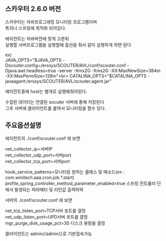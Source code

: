 ## 스카우터 2.6.0 버전

스카우터는 자바프로그래밍 모니터링 프로그램이며<br>
특히나 스프링에 최적화 되어있다.<br>

에이전트는 자바버전에 맞게 고른뒤<br>
실행할 서버프로그램을 실행할때 옵션을 줘서 같이 실행하게 하면 된다<br>

ex)<br>
JAVA_OPTS="$JAVA_OPTS -Dscouter.config=/erssys/SCOUTER/AVL/conf/scouter.conf -Djava.awt.headless=true -server -Xmx2G -Xms2G -XX:MaxNewSize=384m -XX:MaxPermSize=128m"<br>
CATALINA_OPTS="$CATALINA_OPTS -javaagent:/erssys/SCOUTER/AVL/scouter.agent.jar"<br>

에이전트중에 host는 별개로 실행해줘야된다.<br>

수집된 데이터는 연결된 socuter 서버에 통해 저장된다<br>
그후 서버에 클라이언트를 붙여서 모니터링을 할수 있다.<br>

## 주요옵션설명

에이전트의 ./conf/scouter.conf 에 보면 <br>

net_collector_ip=서버IP<br>
net_collector_udp_port=서버port<br>
net_collector_tcp_port=서버port<br>

hook_service_patterns=모니터링 원하는 클래스 및 메소드(ex : com.winitech.aaa.cron.job.*.start)<br>
profile_spring_controller_method_parameter_enabled=true 스프링 컨트롤러 단에서 발생되는 파라메터 및 리턴값 출력허락<br>

서버의 ./conf/scouter.conf 에 보면<br>

net_tcp_listen_port=TCP서버 포트를 결정<br>
net_udp_listen_port=UPD서버 포트를 결정<br>
mgr_purge_disk_usage_pct=30 디스크 용량을 결정<br>

클라이언트는 admin//admin으로 기본접속가능<br>

